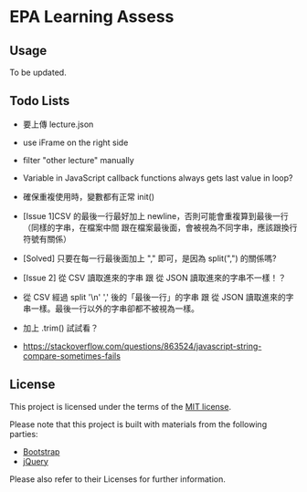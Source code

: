 # EPA Learning Assess


## Usage

To be updated.


## Todo Lists

- 要上傳 lecture.json
- use iFrame on the right side
- filter "other lecture" manually

- Variable in JavaScript callback functions always gets last value in loop?
- 確保重複使用時，變數都有正常 init()
- [Issue 1]CSV 的最後一行最好加上 newline，否則可能會重複算到最後一行（同樣的字串，在檔案中間 跟在檔案最後面，會被視為不同字串，應該跟換行符號有關係）
 - [Solved] 只要在每一行最後面加上 "," 即可，是因為 split(",") 的關係嗎?
- [Issue 2] 從 CSV 讀取進來的字串 跟 從 JSON 讀取進來的字串不一樣！？
 - 從 CSV 經過 split '\n' ',' 後的「最後一行」的字串 跟 從 JSON 讀取進來的字串一樣。最後一行以外的字串卻都不被視為一樣。
 - 加上 .trim() 試試看？
 - https://stackoverflow.com/questions/863524/javascript-string-compare-sometimes-fails

## License

This project is licensed under the terms of the [MIT license](http://opensource.org/licenses/MIT).

Please note that this project is built with materials from the following parties:

- [Bootstrap](http://getbootstrap.com/)
- [jQuery](https://jquery.com/)

Please also refer to their Licenses for further information.

